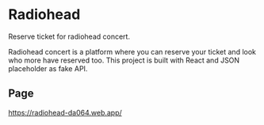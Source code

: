 # Radiohead

Reserve ticket for radiohead concert.

Radiohead concert is a platform where you can reserve your ticket and look who more have reserved too. This project is built with React and JSON placeholder as fake API.

## Page

https://radiohead-da064.web.app/



